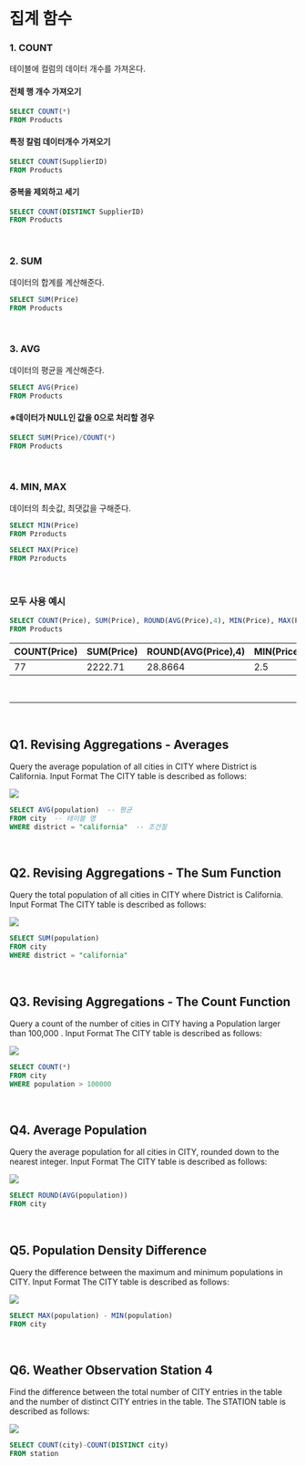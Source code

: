 # 집계 함수

### 1. COUNT
 테이블에 컬럼의 데이터 개수를 가져온다.  

#### 전체 행 개수 가져오기
```SQL
SELECT COUNT(*) 
FROM Products
```

#### 특정 칼럼 데이터개수 가져오기
```SQL
SELECT COUNT(SupplierID) 
FROM Products
```

#### 중복을 제외하고 세기
```SQL
SELECT COUNT(DISTINCT SupplierID) 
FROM Products
```

<br>

### 2. SUM
데이터의 합계를 계산해준다.
```SQL
SELECT SUM(Price)
FROM Products
```

<br>

### 3. AVG
데이터의 평균을 계산해준다.
```SQL
SELECT AVG(Price)
FROM Products
```

#### ※데이터가 NULL인 값을 0으로 처리할 경우
```SQL
SELECT SUM(Price)/COUNT(*)
FROM Products
```

<br>

### 4. MIN, MAX
데이터의 최솟값, 최댓값을 구해준다.
```SQL
SELECT MIN(Price)
FROM Pzroducts
```
```SQL
SELECT MAX(Price)
FROM Pzroducts
```

<br>

### 모두 사용 예시
```SQL
SELECT COUNT(Price), SUM(Price), ROUND(AVG(Price),4), MIN(Price), MAX(Price)
FROM Products
```

|COUNT(Price)|SUM(Price)|ROUND(AVG(Price),4)|MIN(Price)|MAX(Price)|
|---|---|---|---|---|
|77|2222.71|28.8664|2.5|263.5|

<br>

----------------------------

<br>

## Q1. Revising Aggregations - Averages
Query the average population of all cities in CITY where District is California.
Input Format
The CITY table is described as follows:

<img src="https://s3.amazonaws.com/hr-challenge-images/8137/1449729804-f21d187d0f-CITY.jpg"></img>

```sql
SELECT AVG(population)  -- 평균
FROM city  -- 테이블 명
WHERE district = "california"  -- 조건절
```

<br>

## Q2. Revising Aggregations - The Sum Function
Query the total population of all cities in CITY where District is California.
Input Format
The CITY table is described as follows:

<img src="https://s3.amazonaws.com/hr-challenge-images/8137/1449729804-f21d187d0f-CITY.jpg"></img>

```sql
SELECT SUM(population)
FROM city
WHERE district = "california"
```
<br>

## Q3. Revising Aggregations - The Count Function
Query a count of the number of cities in CITY having a Population larger than 100,000 .
Input Format
The CITY table is described as follows:

<img src="https://s3.amazonaws.com/hr-challenge-images/8137/1449729804-f21d187d0f-CITY.jpg"></img>

```sql
SELECT COUNT(*)
FROM city
WHERE population > 100000
```

<br>

## Q4. Average Population
Query the average population for all cities in CITY, rounded down to the nearest integer.
Input Format
The CITY table is described as follows: 

<img src="https://s3.amazonaws.com/hr-challenge-images/8137/1449729804-f21d187d0f-CITY.jpg"></img>

```sql
SELECT ROUND(AVG(population))
FROM city
```

<br>

## Q5. Population Density Difference
Query the difference between the maximum and minimum populations in CITY.
Input Format
The CITY table is described as follows:

<img src="https://s3.amazonaws.com/hr-challenge-images/8137/1449729804-f21d187d0f-CITY.jpg"></img>

```sql
SELECT MAX(population) - MIN(population)
FROM city
```

<br>

## Q6. Weather Observation Station 4
Find the difference between the total number of CITY entries in the table and the number of distinct CITY entries in the table.
The STATION table is described as follows:

<img src="https://s3.amazonaws.com/hr-challenge-images/9336/1449345840-5f0a551030-Station.jpg"></img>

```sql
SELECT COUNT(city)-COUNT(DISTINCT city)
FROM station
```